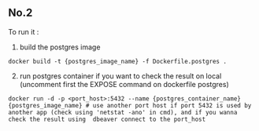 ## No.2

To run it :
1. build the postgres image
```
docker build -t {postgres_image_name} -f Dockerfile.postgres .
```
2. run postgres container
if you want to check the result on local (uncomment first the EXPOSE command on dockerfile postgres)
```
docker run -d -p <port_host>:5432 --name {postgres_container_name} {postgres_image_name} # use another port host if port 5432 is used by another app (check using 'netstat -ano' in cmd), and if you wanna check the result using  dbeaver connect to the port_host
```